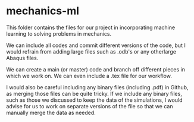 # mechanics-ml

This folder contains the files for our project in incorporating machine learning to solving problems in mechanics. 

We can include all codes and commit different versions of the code, but I would refrain from adding large files such as .odb's or any otherlarge Abaqus files.

We can create a main (or master) code and branch off different pieces in which we work on. We can even include a .tex file for our workflow. 

I would also be careful including any binary files (including .pdf) in Github, as merging those files can be quite tricky. If we include any binary files, such as those we discussed to keep the data of the simulations, I would advise for us to work on separate versions of the file so that we can manually merge the data as needed.

